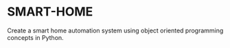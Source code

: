 # SMART-HOME
Create a smart home automation system using object oriented programming concepts in Python. 
